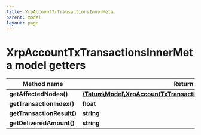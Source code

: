 ```yaml
---
title: XrpAccountTxTransactionsInnerMeta
parent: Model
layout: page
---
```


# XrpAccountTxTransactionsInnerMeta model getters

Method name | Return type | Description | Notes
------------ | ------------- | ------------- | -------------
**getAffectedNodes()** | [**\Tatum\Model\XrpAccountTxTransactionsInnerMetaAffectedNodesInner[]**](../XrpAccountTxTransactionsInnerMetaAffectedNodesInner) |  | [optional]
**getTransactionIndex()** | **float** |  | [optional]
**getTransactionResult()** | **string** |  | [optional]
**getDeliveredAmount()** | **string** |  | [optional]

